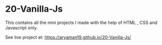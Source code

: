# 20-Vanilla-Js

This contains all the mini projects I made with the help of HTML , CSS and Javascript only.

See live project at: https://aryaman19.github.io/20-Vanilla-Js/
